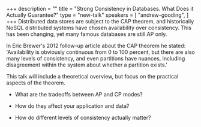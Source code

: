+++
description = ""
title = "Strong Consistency in Databases. What Does it Actually Guarantee?"
type = "new-talk"
speakers = [
        "andrew-gooding",
]
+++
Distributed data stores are subject to the CAP theorem, and historically NoSQL distributed systems have chosen availability over consistency. This has been changing, yet many famous databases are still AP only.

In Eric Brewer's 2012 follow-up article about the CAP theorem he stated:
'Availability is obviously continuous from 0 to 100 percent, but there are also many levels of consistency, and even partitions have nuances, including disagreement within the system about whether a partition exists.'

This talk will include a theoretical overview, but focus on the practical aspects of the theorem.

* What are the tradeoffs between AP and CP modes?

* How do they affect your application and data?

* How do different levels of consistency actually matter?